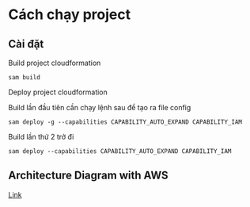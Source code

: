 # Cách chạy project

## Cài đặt

Build project cloudformation

```
sam build
```

Deploy project cloudformation

Build lần đầu tiên cần chạy lệnh sau để tạo ra file config

```
sam deploy -g --capabilities CAPABILITY_AUTO_EXPAND CAPABILITY_IAM
```

Build lần thứ 2 trở đi

```
sam deploy --capabilities CAPABILITY_AUTO_EXPAND CAPABILITY_IAM
```

## Architecture Diagram with AWS
[Link]([https://online.visual-paradigm.com/w/ngnuewow/diagrams/?lightbox=1&highlight=0000ff&edit=https%3A%2F%2Fonline.visual-paradigm.com%2Fw%2Fngnuewow%2Fdiagrams%2F%23diagram%3Aworkspace%3Dngnuewow%26proj%3D0%26id%3D1&editBlankUrl=https%3A%2F%2Fonline.visual-paradigm.com%2Fapp%2Fdiagrams%2F%23diagram%3Aproj%3D0%26vpov%3D16.3%26vpob%3D20220410%26client%3D1%26edit%3D_blank&layers=1&nav=1&title=project-architecture&vpov=16.3&vpob=20220410#R3cU2Fsd8GVkX1b9JDy1mjhTvRvDpC218VZ3TMO%2B6HqJr7R%2FxmSgas%3DW8yKonk5tzgjfqAHd9CS%2FB1rdt%2BaIv3uVa2%2BdKJTVp2tT6bbA4n6OMolvGc4eWluACTotjBUhMy7wRGqwDKv1vCRfN8Hx0TW2%2Body0mVYjUyDS0Vt5EZc97hI4%2Bp5AJgC81ho%2FX5VHfN0XCnl7jMhQLpdwKGuJXec8Z9enA89wa2gpQ0rBkkknD93XICD%2F%2F2bgyt18M00M7ypvY9%2FFF%2F8xcxq3XyU4aj6500bUV%2FCiYSA44U%2FklB6K8A68ZYcMnwZPJVf5kv4Zj%2BHRSv2fY5wa%2BmepsJV%2BuEjunt%2BOHbyflbMw4HJC1ozaB2pU3yIcd6vrzRbsl3CYHidp7b9CeK%2FV2KcMtoeK8nj%2FAgKNnek8NyZAEfJEVx3OCFRJvyr3j0W8FEHtcQi0vhny2MMTBYJl8eQSZeCszyXOrZ48fmrKuKPZ%2Fc2s9RGjPV3jRFLA1DINNmoWsqrILOqpiwREzlzYIpEgyf9C5U8rE6JPVU40%2BKjqvyT7fvHx42oHmDmdMRGyv3gIac7536PikiEyk6B4EAM6leMVnzXj%2F4%2FRRrOGIZntsUdooQ8NAVWrphkAobAlBHjNPeLIzK7id0nXNizYQzCYOfckTR8H%2FMcqmsJoTJgn0G4g%2FwH6306fYTdlhHKbZcBK1qHVL0QG5Xzw1NSXxOiOIn%2BOqFFbbZ%2F2v0n2gAJad17RB72UhGYh5NGUR0jZVHW88Tm2OBSyZ6%2Bw0ytZtv5iQHrBcwjVFoa6QyX3dlH9yQ1%2BSr0NjNuCMLFFrhvLFCnnZiJjqGbBdBOEIkwM0JPgw39fLGM2lhQY0hSyA29lYTFKalzN8au8IEyUc3zSQfRSIE0gjerQe0jLD%2B1%2BRRF5Yb1HhTlhYcrfaHuOx5l3qyMOmcN5o2Ogqg8AaG3vr2Vsa6FWd%2FJN10hiEKHf61xNgE1ZThaIQlMjrhXmvYkfqyDIpE5pxNM%2Fc0mT9vj5aTxZEjCqaT968I0KSleywpIwhS%2FBqSHX%2FdfqoAmOvYtqHigrnqUOVrUf1zX4WZlbhy92L0r7e7MTURV6z2VaoY64C5dcPS0wcIGqzGc31Kd9S1Lxd5tAjyOD6F8bu7YMmO5Mn%2FU46wCMb5RJ%2BwFYLOGNtxPdTInDTBShorPyMY4gvlOaQFEPjjMKBKKplz2A0SF6ynOqsS4TroCoh3hCcEXyWseupyLBJilk7ZWYZMt%2F0uNbp6gJ2623ArsJtKRysaE2Hw7xKn0YgUsuBkgqSCn6nXc8FBqlubpDRlThQzexUVetQsC46YGGUlWF64kFpG4OSV0GV4F5yHucZyrb6w1fRq%2FaZf5Vcn8lDoZf60aB9aiJeULXqwbge6YgNgobc2W%2BGPYAeEsCZRytmRG61PGXc5SuIHgufffqM5C9tadmtayee03we2hc3k9mYke623gC6jmfbzTJanBv3EKLFhRj8duZHCWtXC6t8%2FB6HRwvAnQX1Bky9QBhB31HDyEJ%2F4tHoF2qWjsH9YmKMiayI24m4HyMr2vfP9gFKDL7NguvF0WF22jGqE00JENAcgk%2FVZTR6dfterh%2FqhsuTMCTB8cAge1VhIorCN5FRk5gojhdlMEpKxsxEJsjUv9gZVtD6BeeKiGbIkfWzF5sLpNUQYgCacfrSurPmMj1Hgk6oKyqsYWfrCOwIQSf1%2BVWK1ucgdBrvHFKPcd%2FscPmaDh863YhSypAw3KCKQ2%2FYV9ZiUqHxWYZDAFtLH6a6ryWhU%2FIYSUN5Ee5Z9mIHz4X2Tt2QTPOW5xniUURLe%2FgL0a5Ty5c4o13VO3MHfpK2ijOJgIw2J9g%2BWRRQpJj97WCp07HSnMkR97jzMCyaI8VDQvM9Jbb3CDAe7J6Skdd9WMUO6nN0cvdQRoucCzOXJ59E5fOC%2FpZ3Mttn015M3yqNQbodzH0iMYZcRsBneX%2F0COFAEmX8j6y3TLf0CGl6gm2x4PKKgP7o%2B%2FGK5hrgNMJRQY8OyA0JZKldGlC1aKi913zg0jBzeFPDROxf8rwWVLlCJzekAvw4CJFEMjxaFHY8sQczy6%2FARTAHBNVU2XV%2BjlvRmwAyw5xv9yUWUf89BqaLkQym38axamhXwH3RbtpGSSbvH3uh5jostMIwp%2BOPOGKG%2B7tq3I8A8%2B1pg3skxAX3pY7SuBNdXoArbqWZ1afjFHiUfzmD7p5PzrUTv9bsWW2jMSh%2BextZn%2FZ2%2F0CI6ZkurS%2F6BE66gAgr6dHO60O8AF3zO%2B8fXiGDPL5jboHLaACGD8Fs6RoE0TPPMmMw5u55nNJ0BXH2Y2zSy3W1vDDIzvl2Z%2BsbkjTczt3QAaFBcyEvr0erJnIVZdCOl3kxNAw2Dy4WSN96ejBv6BCEv3bfumVviMOYKx6WXLh%2BePt3uhoMgmTpIqBGrxEkZqy2eosC6EgaJlIbZXHEvXKB0p0pkh0XWX8ugj61zkYzNl7OkU%2FXvUrjU6wD32tBOE85vcJ1dZniN22b5uDROF%2Bd3UKo%2BuIdkGPn0tMoLsTNmjNIM0Yfe5OcZm%2FB6eO7izl8dklFefFZsBzfrXNli7Dp7YZ4S8gXfuNX58eG4nV1KKErlgh1dpjHR1Td9VorWA0AG5q2QCSwGKIAC8kboaKdMuKutxv3NF02efBpCNsNaOyno6MRd9NF2MpMMfz%2FERglndN8KAtUnT0JMIOtWPA3cKxES0%2FcH3wim4%2BJOPREt8Yw%2FnIJlLcAPJ9oBpW9OP0cPaAfCJPDOx%2BcKo3hlPqKx3lTjSDVCWREZ%2Fh%2BFTcL75K0z7XUoZJgRdNJIYX3Xxid%2B6jM6iRe10jbnaDAOjV3eNisd3PFwDrCxZ9azXkAf%2BYS7egHAlCykJResP9DjG1Ur4WLJXqE9Dt8e%2BDcgFg42tJUIJWBANJifkEq%2FbE8StTefDDKrorozi8MQsb9LWwieC71tbkCLSHuy2L10n1m06%2B1KhokB%2FTq8x5%2BZpum%2FSTDLHNudxPZq4CkCnGrPmgZtex23c5WhDs7%2BsZyAhS6WyGa6uLbnvzaZZ2x51YqbcecxPWmPkL%2B%2Fw24iJg%2Bi9POp%2Fqr5XQ7NDheDUEX2GHLmx0O2iImA46W4hZIu9DRwZwQUOuTAT3jpSUygRd97hPScQwBzaGFbY3CQ5m58zmKLK%2FKLLYsfy5%2FgreQuR8yWhj0%2BCfYIo5y7YwxxcldogzMqFXoNXhsyc8VEca8dy26pyAofMZpWAvB1cpffxgCbFVarCcNNlDa87CV9yic916QdMwEl02%2FCytjPYoqFi5igQpL6PtMucecmi97Gx7E1T2zUGJ%2FQpbkk3RNSg4Y%2BRYDlw%2FC21niEoJa1Bl3R4JIDbzEvl%2FTZEQqVmlrGxgB%2BQEO5aa7vrs8m4mFBQpJjMjalb12NNHI5ikYqZvlIGyx6Xvz4beESRx680VhABg6nP86OwQSRv2KPlvkRl0rW%2BdDx4jt1oGCRJ3T3Dio0dTOrGBwii2MmkDP8Ui9SE%2BKc0VfH2WV%2BrXDM%2BGrUAmtwBWHDgbDC1R%2FVO0eTQFJGpTNTGSEcssps1MHSRbPJvU%2B4uwLNZehFJTCmnKy4azpr%2BJ1fKG9usgu2Ng0kyUtpG4SFChj86WzUJg8GhY7Vb2WrOOSXUL9vOosJ0KpH0Kj6mKCzB2Q2DAnH4hb5N1zQaSfjaMQv3BkG9w9fo2B3JS6OJNxFVL8TTmFYXxZawc7Cl%2BfHD1RRLJEWmqDafsoDbP7xzthjseB3fYrKzCGRlEDgs0rVDurliPzpkVq%2BAJoRzskXv5YnzSZre0PBo9lIkoveuGi%2FJS35Y9y7xOg3WVDqwSC2l09WDFsvxFhVMai%2FlSaNSDD%2FY0scvOBH5IOXKz6TIPvQrxL49uAdNHOsvyV3LZg8elxgDyJwcKKjygdx2%2F1bL57WkQ3pXT7St9WMsd03ZdMZd2gx4B1vRrqfQYDF7VNbKHpKdPd1XZZlqzmOIwSQXgzcqGrmnbRRWeP7TKAXjdd3s4BJiHzrrNC%2Bt3gfLN981VEYIHdxzEcS0jFKDSwJMoEFDWPBBhV1VCT0xR44LmrKfyLj4gw1uAgbAY2ZTaFzQLNeYwOMaSSiBZ207Sz3FbDuWZPOEO5%2BKvctcoXTL2rJFG6Hz6dE3c3GX3q9gNQzjgTlZsza1C0YrGNTbIUW7LnyRvfjtRlMa%2FdNl240rl177t7R4xj7HdX%2F8IaPOUraWiXmvzbT1LHLd%2BsvUM5ZQ%2FJ9tE63G8ENv8yCpUk6tqhI232zzQSDBZeLTD2l87vJNIcITEe0ig7ElhdnheYR0YsUrtlAPclhdqWLJ1q5SdYRuvzgQ9OWJCheRVDJ3DoBEccI%2BV3L0oIhEfXV%2FmzTCqbetrCI5WKLyL7N4IjQhty5xsu7H5kjdhZFi43fuszcgQa9ZWUvMu2j6JbKk3kI6mHhGUx8h7Aolc88CW6t%2F3Icuo41dNaCWyyz4acm68Hl7yFhLYkP5aOzn7HCUTjOx2rBKqOmOAzAirgA37CjD6txIzQFslAlU4ZZ8ZvjSW8AG%2B3q2nFMlahn%2BIdD9%2FX1M0tEoi2t8bn930KOnPN63QtW5rniVj8FJzuBejD6xeUJPaC%2BMnatUCV4hngautkXWyji2xOdNGvXnvrncdLsZi7PtN8dv%2FFaf9%2BRiu3hjzWeN2%2BH1fY%2FZNR06FGCAxAidIz5BtWIL3s%2F4Rto2m4VqFP8UIhBBZg4SSNYwXVXh8oS%2B42XmSa3AYrckgbzePBewtLPAqzIlHmaxuYB8dZHk1i%2BHlOKQffZMQ1SwHZKQhS6Y33XdOR4Ehs2R6SAJNb2js%2B9iqzqnEZTRy%2Bdv06AowLrTzhN3IpIQ4RjBxQVAsKGKTXKGvQ4LWfpk81CHKduzIZ3zj%2BBUhK9ezgBxZfisnqfbYjb3NbC%2FAqvF6W%2BujSwYUPubjvU23sWetKtyxybyQI7xbISR%2Bf4wih8g5nnjHSxfV8WEsAbEGYMQqxb80Y4VwYaFEAg%2FUmKEjAaf0xctjctKvb786b5BqGeYSJ3CfpX8R9e%2B18Eloqc1JTSHaAN26nSZa1mKnBVgKfpmyQCQplWB5cbe5S9yP468QiHfRgqthAxjjA%2BLpZ9q1TK1twwUWvsl8Sj95yW%2F25Y5jRY4KWO681sDJVKPNuwVgrKCLtRdTzPHmiW5mwfjNn%2FZzHAh8rc5dYRO%2BzLlGUQJzr4wGJEmuJdwHk%2BbQlujCyn%2FAbJtqnbBDKGzODOEm4znXN8ZjEjAkdcCEMsYiRy2jSrU9VSWuNpU6z0A1nVl532EvJ1dzr3cG3xAq5ZD1BDYj%2FK9P6ICW6mhhOoBKtjm6QvTSMfgd9QuDk8CTxY8Dd6eonC7vGm4vm7uJZak7k7OTyxLqNResvhk%2Fg4bVL3Xu0F1X3lkNrgkcOq%2FOOOePhcqSC4JkgRp1rFjfB6dbSTufgOUbzrtQ3%2FCQNYRRv5hKgwd3JCm%2BpnlPERFx4E6PautmT8eRoJJa8K9KsNHHPKTV4xG9e4Y4hiamKVUVpumfiFPdPdMj45eGZxe2PLQdUSn5%2BxNEXA6nnzYFVjKw%2BhDgpJ6JN6hKMzSK7FzICIj186vpSeHBj3SsCCZpz%2Fqs7At5N3loiXN477EBsx1tKiIVUMhsQ3Z3EcdQkDQ0q9cyxefpT2O%2FeOT0SziZvQa48Y5McTCEbxEFUY6Kh9YA7WKnimILtSOR0%2B56IFQInRm%2B%2FjsgQV02PYWm4CVTGdKHX5O08HIDL%2F%2BsgRpKY13%2B7kDPm7qWmyxOCNUHBDkZW1ar9jeaqTydvSmrW4Cn5B4aZB9AmZ9xBBIfOnn%2BmSBOTFSd0mtlFv%2FKVuKEAThg23i0HRCKI3n%2BvDrpHfvd1%2BPE%2B8ZUWWGZndRQNqOGgnUP3Zo%2B%2BZQGRRzC1WjcHuth%2B8a6lSsN1YKZ%2FgaOppxn0JQPzF9B1nTE3OUjsO%2F%2FqJdg45oZWNzE21EhzZ5o2Vy5fCPzNz1G0ytGqNINGNL%2FUEVPSYGaR%2FLcOdYS4R9IlEehVAISDIPuukTO7k81d6gFOJ44cBE72c2ka3HvbZ08cythumoEjqjUDmPplcziYQVw4KY97ZCiDqZPd%2Bb5AQmBucBJf%2BmwiLA5CQM7ydYV%2FWbsGcH%2F3HU9eu1fd9OriDnhKTLCcTeL5uxDQwGmAHWuNT1qUEpws1gkKpLWyG5joMOVQ0rLCXh1hBnxXHY1fOH3dW3dDhsvyI7%2BKWqxdg6NaHZfBF3qBFiYLdy0H5nE%2F3m9E2ck4BIRCulOXZncDosAWxX8Qza6vu8IZWNYotbL5wlK2ifU%2BOdGf%2FFFibKmIiXTaqfkf8fGKG%2Bz8b8UgISq0fbEvxn2L9%2FWK%2FhNeVpO01LA6RyIZ1ybAKk9MURbe6wdkdhqq8ShqjCpDJz7WDxmvgYg9sfcWQnaccxWjMyoRCmmmXAMI0hp53XIgvZIhbbFPkyn5WWnFAdSJUHbHA6wS76ESPTO08LZydudsE176aZ%2FbSAvzjtuQzb5bSAz%2BdRRv6ENI5oETqMKoyHQjoo%2BLt6%2FyIdhOCx1iblJUFvg5a9NirUi1NFxA0tSE2MPTHoyIHeObNtCVtnxkuyG%2FoSWTKiwg0xgBVlAHT44bb%2FaDcG023swf25pwOIbe6aH0d7N7%2BIV3OylicykWi8sRYOzGVFR53QtIufERazNgaafRIBvzFb7H6BMLL2ZcjKyV1r6bWgvMSxlMSy8bwFl12ZI%2B2PjlZYkBvYQr73SbrM2w1NAlea%2Bg46fJIss9icDbzK7trEP0EIuKqGgOXfSVYr%2FBof7XEMS5hiCBDQMgZRKkuVymApeYgTU%2Fp3jfyHC00%2B84yeDMAp4szNxeuIyNOaOC%2BE96wlvnYK8jFcv%2BUpCrMbvEDa6PDZ%2FcBuvyUEb8p1xAirDMzKNUo6yhgxsRXSgLLR788QiO3Z4cw2JLDcIqV8H%2FkZBGYguqc0SxvSEl%2BuoNBtX%2BPMkzncr3O8LZCOshz40%2FUCUwzr1lFirKdMTHPCCc3yZxUuFu8%2FYFjjXXLENmikXhx%2BikqnjR3LiW1Yq%2F6%2BYBTW67vrxt9RoToUoA4GnrKXtSf%2B%2B8vfpeMlnZ%2FkUY6V9EkLXBQ%2Fn%2BgxgPfawqhNI8JxdvGV5JMfOlFzEVI9mmTRdgsIcyg4Kig3xb3n7%2FCcqQ1ahKNjUdw25CZVp2As6YBFkloRlR0LzkmBqA0Da1mES3jZuultpmNh6xDSN5NfcbRbMVI6bM0b3MpJ8iw03Wk%2FSsiyNKAq1kSS6winDLfiphF5OgmfpZy56NsQrIyAfKinUtqLb%2BeeWkElQfKSdAImss%2B8tBgYZTiwoPr6%2Fue04apwGXMoNhJDQn14FkE%2BzzRgDKo9OvJfz%2BMU6%2FAiqyklfXFlFLhiNVVB1lcz%2FIbCeXbOlNSUABYh32lp3zfhJUaVSRbxvH3AxKDduc5vsuTrjUB3JbwVDc0GRxlrErHwDITb3UfIws8YAG0bof28gTZ0R132cxlpCrb6FNa6ErlK8MMcGU8VaTY4rrU5maGyyvgKCOg1KPfBJK%2FS%2F057AUOkDDDfuEs5WvacYhsUXf9zonVucXshZ36sGjHIPfeVfsLBPjYZgtQGIs%2F2yFEDW%2F4T9rtYwhMbhxp1K0V8nW9c%2FdGUUicYqSeJrqT%2F9xMW6ClHi3noM5qqD5uXaafLsGHwic7XaxuV4tBA56ONdRAqw2Sc2%2B6sUh94bInnhLcTr%2F614FesR0gU2PmOtj5fKhMx9zrZDsDFxaCEbK2vNqNclqW2fx3M8HAbeNgyw1RFn0EC654Khp4vR13kAVMoQw2SBpVqey4JCOlb%2FIRChsU%2BJFgborWEjHQR9BRhqFkTw%2FIpzywoV3BI1ZpGX4ntqi8VwNeB52oH14iNvNXwS%2BU%2F4PWoDBLVtefLDnkSmk7tIzetg3bGxZ%2FhBtpXn3SSGXtgsLzfTuQTjxinj69kLxXhh0lBBWb5r%2FBglJeNZpqX74G%2ByDaHzGqrhZkogTAe5uoQRw1ucaGFLj%2F3tRC%2FG0TWUtY8xbpNNt%2FFyazOtOdxmVbEDOil4BK930m29OfWQh2FJTrl7eIfho5N%2F%2Bp6ixwFmgTbMPH7RcMGgSgFAo7WP2RmE%2FyrqgrZUYN1WS9if%2B%2Fjvuptwx%2BLU%2FtdFtpyzRDoiQlbPBsVX1aKtJN6wnktPMIM1n297DUczK1dl%2BnNx29Me80hiZSIMP2UXwEl%2BDPMq9bd%2Bq7iVlA39qTwjNOIPUnC7fH%2BU9yuB%2BV39LmR5EcGORyQD81R5k7dLaxkXLmzYHAU5qa3dMfep14NVRR%2Bmapk1aAcbHJ7Aavz0f93WhJbduBtJeIqmBuciRl0EGOd0%2Fm6IMg2EKUj3V1Lb4h40MAGY1YmgS2mH0HhHkkTQdNHkYIURnBJ7nFfUuyWUSAr%2FYcX5HcD1c6JCt%2BSd2Yio5dxjhfs4vmuWxowls23RnjUbJ2Zi%2FHZhxr%2Fq2MUb0LR70DGdZ%2BhElsWtfnN85oqGYtISzvbFCLxS6Nl3tHZkHmI%2Ba85%2BfkZRsL6CigXK6JOrRnQqw%2FbtoA2JZFLBj8VHrtzjF1%2FaUn1RAvU0erWjy3SjLaXq8LGh9pKmrLJfJGHUqk5rl1zrk1%2B%2FV915U6RIKhtRL2%2FSqeIYmYAIFkx2ytiq%2F2YOcnNQKZBKyYA9VC0TEdIwuY3hwNGsoUGJaeszjIpIB5RPHhNPeSkjkBBLSs31K4Njncfpj0jjl7I3lQE4UfSWBxL%2BZ84TqcRAMGE5LOY5oGaYIt4Ssz%2FiqQNZRyyQFtQeHeEy6ShHh%2BJc%2BTXhisrRRt7%2FtY7TBMsFQ5zYhYJnOku8E20EVj8HpnIzROqyaWjwK2vW76mm2HPLHsPhgP4bjRiIP3CZhKpRzgNFk6kT%2BZ8zxhZ4dstudUIHguej1LsKi0qYq3is3f%2F6X9StEnN%2Bfrt0HZ6W6dKkl1oWHTmbo1kUWn0l20QB3kI7ed%2BomewbhSIcoSSu21nras7FhRquF1hDPi869d71%2Bv763dy0v8vc7RIJMBZjy6%2BHTUxHS%2B9KDGQb0CqjQsO8pEfdV3QdoO3xeWifs6yLU%2Flfe%2Bm8945yS2D4TsWmIOlwFXHE7kjiL7iewdU21yPGlj0coqcD5LE1fGS%2FpdpQNqz1eGFv6vdLxsPNsgJjuBL%2F0jUlltC9q6hGf7cIEEJWNlDX66PHTNOmpjODtiX4tsfnWMdPRGburM3sGPAcVwPCA3%2B1hcQNki4GZlGRAMtbQmXyK8tIze3x1HcRoGt8UKhac5xYPT2sQcXBaHhT9gW9PEAZBUf0u20nm0rlGI5i7wS15Fnk9FQJ84Vjwd%2B1ey0IaQEQTyEB54Z%2FxQCUHv%2FzzIsarOKutPfS0iOTpP4DAeGXmIjb%2B0FF9%2BRs0kSmvh8BMUsUQjVcrDtinKjYTxJ72TxK3BDs83Hwjv3TP28w4GNdJ7PVEGmhNjqCyleyCqhtLoCPVNjIqqEh5DMl3QUf1bOm8NWd6cNHt4apIcih3YNhXk01cP4j0QOTuHD1vMLT9497SlCMDW5SN7l0hPxOTrDmODCToUkxJ0%2B1ak1%2BzEuy8DgnoyVKYGhk1B%2FtcYrfuMb5UatTLyL4ja9qf%2BG9%2BWOExKkM0NFE38sNOaOlkXGW3Yrtmln8zwCesq29403B4GBRzr3LMN5JLf250brYq5NZAo%2BYPvqbWo8WBfi4jYPk2ph1jn6mxJlEqPhJFoRilsvNIIeJVtG0TD%2FkkwGwvQT9gSZBiGQ%3D%3D13jjs1fa](https://online.visual-paradigm.com/w/ngnuewow/diagrams/?lightbox=1&highlight=0000ff&edit=_blank&editBlankUrl=https%3A%2F%2Fonline.visual-paradigm.com%2Fapp%2Fdiagrams%2F%23diagram%3Aproj%3D0%26vpov%3D16.3%26vpob%3D20220410%26client%3D1%26edit%3D_blank&layers=1&nav=1&title=project-architecture&vpov=16.3&vpob=20220410#R3cU2FsdqGVkX1M9EqtncMRnmK9rTX%2BkgyMP6m6M8Bee7p1YBMUMA0%3Dq8RxgoU5mnA21r7MW16nQzRq47QnnCzofy74lJkmJqlrdXUwaeOCVgCREbPzrWIQWFKNz5y7d%2FjV4V7bcn7yiF1n05VQRtZgmXgI1h103Gtgxw%2BRJwREjj%2F3ZUHw6o%2FMwF4wwostS8YmmPhnDbwMDoYG4EaF1CCwY%2FNjeIlAnrQdsdF4ZKiJ71eDh1X5bIUka8vLgAklj1QhLso3wnNiI7j%2BKOeuoS7Hn2bGLMFtLugCvo0d6396Y0wpWnAgLEILgvJt7qhZJ0sQnuAq81htymTxRTsdg3RLJjawAaCcgG%2BqG1YtZdeisWAO4UlIyPZco%2B7etSeYZycwPH8tzS16AvAVljGdSwOtR0nKdE7X1pwvHXeXiZr8Vjx5UEcZ7tG7%2FWmZGoRErdEgFD6iyQ7dqwO7n%2BBK6rkIUfaRuga2YQkDeIk2YtmYPah0%2Fnfq0AXdmfIkD%2FNsi5fN4Gzd%2FCXYPt52vvZeCPzkHVhQLK6GbnhPW3FxYR7jqm1UHBnz84DFQAhjR%2F337IQCbb2Qn0zuw9DnyCIzTAj%2B4NoTHtEXsu8tOfs3EKqo2IPsye4FCt8JRpvwLxbm9OTMTFRmj7nA%2BPg3APkArF6LcEI0mmF9Z2%2FHbfSZk76JI7puQyuW1fFCv5amN2KTlMr4Lyx619QM858dkOdb9Sje5W%2FDYEOx2bDI7YxWqfd%2BO8y%2FaLOSmTxnoimyzsB4H3dhHApaVne4ZmrNXXUgOb%2Bo9JwPgbOUrH1W3sSSy6AWELEcFZWanmHtxtTOPZmlxlVXKTfNsn0%2BMqTErcY0JX9Jlcb7fGt6P23c6Jj60wRqtLJz9bm3o951Xh3NqSKBxqHcjveoOs0xvn90uiRG9I4yA2B%2Fswspx%2FqBe78eMULCFJNdk2FCOI%2F1LJOVI2r5%2BnL9N4%2FtjBqVPTWBFFtfLM63Q0i2aVEoiD7FA36D6P1j9z8PdZnR4bRR0IImgOY8igIWHuX%2FrmG5OxVXdwRnNz5DlyAJKE%2BIUoGJCnq2mV4UlUU6oCl7CKLyJUeSWuzvRX0ogn6%2FLBcKBM3Sd7%2FFv9HdYW2mLVpX64mfw5FVnTkfU7l2jaL8y1HnRWE%2Byahmpeizd29OW4AR4C6xd872r%2B%2B%2B70E9lYo2VU%2BomYirGS7J6pyJJbILJVKIcisJ%2BteODgioOfs3IpnnfacLMtlRK2cIeBt98LM%2Bkswf8MwmtxfJQ0iae89gt4goGHv%2F%2BxEtPcvjORXDPoWWpaLtqwpUBTCy87HrsjwHSeLiMAhZi9FUuw2Qsj2tPJl5Z95KHG9%2Fb76SQX3zxmWZHjkvAYUvJYgPgPRGuUelE%2Fz4IJyX6hYhF16keufcgQlCAVg8sqac%2FyEkPl50u1XkR6NrPKSIKDVq56WT4%2BONKshyghoeOJbpJ0czBr%2BitpFmlLRxKYDkT1X%2FmVtsAoXE5hmKaRXSLJcKWT2l6daY2fB22mPdoTq4S2r%2FFgTqaESfzre8s6NRxlfsiwIK7VzQ%2FjwK%2FMoltp%2Fd%2FRQrdpIvWfSIiEAWt9E%2FX%2Fom%2BAT0WkwoC02oUHoPUngAPL%2BzSrNJRRfaEVKFpgyOlVsJGYE81%2F4WupPRBAspSI%2Byu20pj45QMXthxJMpX0jMqrglw9ckeGn09NPbJ7KxRp%2B7s2PO2sXKQ3dRXwjH4Bea6y1y98Vs3DO6oZxOxGvf9dLpIQEisNtoU%2FXiO3KsP2hqUGir%2B%2Bx6OVNNKynmg0xbCBUwN5idCkRbs44VlkaMvWL4SNOmlVSwEFhbtCalrXl8T3S8SCq%2BK2Og%2BVdSEcHPOR12SsvVwa94uED2BJ6mytOqIjtXpb9qxc12Ebk7yB%2Fg0%2FT5XfVAKeirIBSe5bPjneLyIp%2B85XPGQMrTrY3Aa%2F7bQjz2RncEisSUDX7YCJL%2BFE5gNCY%2Foui8zT6n0MKVLZdHnwzI7oR%2BDqu%2FnVaVtIYpbciRHBMhHp%2BW7UvIO4vNzFqCYUPRGjz13Lt%2BBynHRHKXw9UushJTn8yAzely10TzMbx0iENnj6j4LHaS1TxvGzpUL9%2B1e2cVL0xABKD3uEqTxJ9t%2Fh8JzvEUIt95Cbi4z6yfkdPr2YqlNB4BZwLwA7YClxyhQtCNxN6r2XTUh9ilfVot%2Bq67wMyjE2OcuBC6W6CslvD9WH7LH%2FUvyyh%2F%2Be%2F0nHSg1SgCgY%2FXANHbd%2Bdx%2BgtqeYCmk5Hav9ZTSM6PZCZL4YvVIcKltGCOrjpkiKvcyddzkIC8I69ZKlI9HgHmv7MGKVKlx%2FLHQ9HEBknz3FZOlSGiblIBfj1RZ1ogEbdcEE6a6IHahSpBCp6ozwOaCIOjya0NkjGnG5QiYYOHTILPYsinp4AQBS8ibLQB2ZChWDcJ8WSh%2B7f8I5Z2fvI03qKOvCqATVbDcdsRy29Nh%2FKjROnEh%2BdlnjwVdXEsFOd8FxRjTLK17YcY%2BSySuPM6iFszrwjSvxifxBq%2FiwFMjDxd1%2F22Y5WmKzuTXzL2WZ%2FvHiYT80eEYG9IDP1n7PoS0rKuna3%2FofSWynGWtTpnR6x2CCmcmd1osTNF3vFF5eATyNlaS3UqY2%2Ft%2FCXydhypaQ4APfhccpZYQ7pLYcRJZDsNqAuUkoplLQBxSeKhv4rWIjeGhs%2B23J3cCWk%2B0vSK9lN7hbumS%2FwoLoBgT70OAEPiWyg7TDjIR98wEnTM9r7L3C9IhbWhIqRFEdKknQqKfBvXHe5TJ1SXCF8rG4QxMFjk0skhfz3hFqgD9VMxBvYQWcaAN6rmngYhq5BjE22nCK7j88XiJ2Z3%2FufHAU8ClEO1VDxPB%2BBQ5OD8IjdN2kdf12guCQ0NfNv%2BKB7DrrUT7g4vDCRjggVrD%2Fc%2BBkwpdXpo%2BJwXV6L8N2WbTfegfMKSKwq4H9dtHUnWyVQcacLjHJxCNZxSq%2Bk65bQkUZBS4e77MaF8y3Xo5Q%2BefSxbln1XH3Hu5sag%2BQmOIB02h36kBB7XLWVbfPypH%2BRF0n23W1U5%2BDixNwjVHxLkGqfmPdWKNy1wS9T%2Bh9DbXPp4zjOEnrv8VvNiZ8MjWRKMWTbwWR9BNq4UPjSxOGaX7zRw9rZWkcIL4uDZ7FGFqLr8Neh%2BWvKsL1c4F2FuV26b3wU2PavKLsOWQLlBY18mMJzShjZS2lkTlkwi4aOD8qmQzwLUnmXXxLJP%2FsOKAtOWimZyNBpidQpovG34ouIYqUeCEESS5z3ueDmPqKyqADeovjJX%2F2BaI79A%2BLYIl4oXFasBrkwWCRjjPmjTYXrCAq6s1rN%2B51n%2BHHe021fBmyrhsPYZ8lztBDr0cRgSMhyS2DGO5bD8tZ1iq72Eq0vaJtnQF94mAYEkHsbLdFYb%2BHiwOvfr%2BRhsyAjtrn7Xw3VEU4ZFDAa5Trf3LfUDkwwXkGMoIU2aJsrpTzyqgDlJGO86bpdZXAp1cOjSGyzYqObm5Ter7jDL6GSGudugxdb%2FQrd9ug3OBroVBn8EFqkumjWa5%2FE8zm3vRYp6WgETcP%2B8v8fKo9mte130ftr6EwDrmECRZqmTmgCfJLX2PrPpUVvLTTgfW1eowrYaCPYSgKAKEEA525xkKwRNbQVlIn2XcLW5o%2BKNeIrhiNm68ZvKqxNSyT0a%2Bt69R8D7yLRjFxGJyngLCk0SWBdl7FxzS1YHe9Z%2FEPpu6MnYZ%2FD4GfRVyf6dV8Hdx24f9uxD4jzGL31WSVoKE8A%2FLsjfDi83%2B0HKj8O60TaDnEO8pVou4tjhm%2F4c8TSn1C2cf0IRupwD1eFQ%2FkISLXImVNCcmQ%2BXokvRuL3jfusfiooySsgepuubdA3PDo8ruWnx7xvpyLxR5zF%2FEUusp57bCM9ET2UqFIJKeV9i7yQRZ1dY%2BnZ%2FOhpt5IAoz9KeNplR8MgPOtArdqGHFKOGIhb5pJucIXO91AOHr5s33E8w2HGnjUjgtHguMdlQz69YVMA%2BnBiGksJtoZdnWQzGcoa%2FW1491PZWTriiERB7v2sfWA2rXc5jeBSEIJpvQ5Ez5Nwgwuo9Qt%2BpCErAzSQulsjMTnQluORNtLWhOIgqUCm9CsfpNJC5EA3IT2HileJVXLW9zh%2FuXp6V0vKZG%2F2VQJRlqwbzL2%2BV9zwgpOYUAEVNmLyAf2AKaYwYSjsOhIEVA7jTWCpBdTmXOCasNrfkQ6gRwF7KkPc6pNSoFX9AcysFLDP5bZPrFAXoxPVM4%2B%2F%2F3PgR%2BI6tWOn55qEYbcgsn6Vc4atpJ0o81YpbC2jUlzzpaw70q8akaSfDzTdN0zviOH5bKlD9n0PNMXxxjHXrDMVcYoqZpQV2p8uD0p5cAbdJX%2F9lpqwi4QtZHPOHiHXqO%2BoH%2FCY5FPn4R74%2FRXReFxhD5zczgvmk3FT7o%2FODHNnaFMUeJvFD638fdxq%2B73bW87KUyMy1ISx1%2FsfLD6iGCH9MPq1ZGjNA69d%2BPKRYMX%2BFvilqdRuK4yQ30S8du1iZzJ9M8rWnMKFucIYLzeJzLGYGPwcv9W%2FtKmdRDIFfylisviL9d95ivuEzzVMFUHAKK4guzeYwgAVNCd6FOOQXOVuAjYMzzHgcfuIZggeGnAwjkZG3apwyjoOjrMdTx7tLVTmggV18d5%2F6NQsqr8AIlddM2%2FmSSd7WFgxLlMgDI2xlOUmPyH8KzNmja35MomLAVSq%2FjatDNSOoao597vp6X3eC5lNSSEIIAitr%2BxhglJIhco1e%2BdU7gInyOqCaKAZg5s45WbgBapArQAn003YkQ3%2B2IOPGAXjdEuhbalCIuTQ1GMh6ilKXjaj6Hm9bwiIcHl6WT1zoDHIfBlrIua7oVTJPOPqJC6SZU7oJQOeXxr%2BXPIBHC0eX5OY3ZzT2E4MhuuDRrEt6o1SDE84WvePlNK9TkGsUKdvFHbAwVyG1AsPJ9r4cbj9DmSoVGqnSqAbmn8vUI%2FXKWv1OimDYi8mEJKLldfiMjptQHvbM4hWNBduW8Z4ib3t8%2F3LvTV0K%2BTePzu4rwYHMMcTCH1kCixDnyp8Hhq6W3cX%2BAJmFGeqyulzTzONXv02c8GGYmFj7nPX%2B7Dnzir4ipT6pyKf5c94SIp9sR9NcZwwir4M3pi6qAt%2B1eSiHrqfEHl9UqCkwCUyEGHcNG4tJXLvZOB7d4jEt60ZgF92LDyIWGJ7P2ym0X8TI7JT3uN%2Bl7xf4kdstNH%2Bg8pbOBbQbAHYs%2B2Jtxuh3BaAuHdojTM5lUeDs%2Bzy6%2Fj6mqjcUZo0tVKhidRvBClxoL8zoivz69IqmcIYw6dWSCJdD2h1%2B9oW4glcGL4w6jc0osf5oBAScvk7AwPBKluWrXUEaI49zwN%2BQ%2F6ajLCTISUVmP0yNUgkv7cqvcv4ZcwHxQu7mMrhiSdQRE8RArniBfcPLF1HXOJ%2FvWfFfTm2bp5XlLNtXtVO19e8X7JpfFVTh7o2cr1lA7EYqQccewP38v8RkSAX4%2BOvYc5VFe57TTEki33st5veRVdJaM%2FaRjsNPo1w0lWaDBM20%2BRqnqdfXfBHOsZxvHXwG9VlTKXANRMXVjCxgH6jt1tq0N5rVzpmG5zA6PGeLSIb3oxn8IxK2f8ZqexGs3gN9vyRTO%2BKvsdCwH3%2FoFcyhF7zQZ3Cv7AvdyJp4DHcW2Se2gmGTJXhzmnmZq814tyX9OF%2BD%2F7ze1VoJ31v2gorMceNzBce9OpkRk5qq60nzCSzW67Hb9ASxOrtL336SO1rlmEieiM%2FCUxJU6MzgxySpfv%2BSvMVTv2ShYwkl9N%2FIZKJC%2Bpw5rMJ1mwZnQU%2FloRHzif%2FDEHK3f3ljf0tDGG7cpCxkQOo0JTeO1j7TBxkBkc%2Fo0bYrLl05pJuv%2B2sI5fa3AMLWHDAcQuLYDkgE3Pa2%2Fh0UFvG36OR%2BwPoWYcABcW9q3FDGEUD1HodWmlgx6SVqI59pJtsk%2FXgpTAGE5y3C7faL%2BBxC7oIs7KiIjf1byEUzr3gzb4j12fkEJJ7znpTwYJpkYmYpNmssqq1GYPmEsBNLwxvxehAXMIq7CAHJwFMvxw%2ByPGZrppU5PUEOi3RhTJ%2B0VE4AMSG4pwhhJ722LnhqiDCY67ePhlTkJIlQVC7olm%2BkP%2BdtzHiSOBeSL5BhYs%2F0PyiidYbp%2FV88LaMHqNK9X5xiDZG8Aa4IhCaTgyFSk56TMENGrh7iBi5Qrph2K9negu44q0e6wbh1XfqoDs0faawH9j7%2F1EwrcssVewuKynYI%2B3P7Xc7gGfJbhkXVfT1b0UM5l%2BiRJR2lvbxTla0KvTbfgtF0BvSXktOm7vAOGkO3TtO501xaBBAtlYuJhI7dLh3QOjdmnoMMwrcXv%2BiRk8DBzSEJZC9PC%2BwA2UT9yZtAtVLBOBUZ6cM1jawOdO9nUq97MWt4LrzmG0kDfH6PWS%2FAxQzSFrhJN1iEFN6I7J62vmaCCiINa%2FY57cyMoWCX2drg%2FU6sXVvwGte9SbFgB4KwAUdZNWEb2Bt5F5moNYUQXBzxy9kA%2FmvXeMZrChbrC5MXvd71VErEEAD5KlTPy9Mcqu6HuSQ7xhmJMk6eNKIkZ0BetBFy7ThY5%2B5UTZHzzEsZDfQcNpRUGpGy4i1Km9NjfwIXFwf6BMwBHx%2F3SH8emi0zMG4jxdcaRjCKXa6914wMH2dYbFdo7oH74Wjb%2FzLLLXwxXsZbBfcDFmbjh14J3xyzZ2vnXyCCzSJ%2BOSgAVmySYkldSrBZKZYJukC%2BV8OHUp7d3jLF1u5SpmlB6uEl%2FSzQQQyEBbRlqukUnMOjRtWhNST4GfqVMR2sdUJI9tqYDGkgbZon7GzqRBUOgfM6rkTpBG78nYUA%2BAgorNYvKbkFEs7hKijrDCijaZPQusO5yKbrOnd4jXz4eAD6qFXPRfDgZM137GaanVLjzoeO8caNxdDiHINp9Mshc4kh2XErhbJAmgZy5JzX0tR5wyBwK1xn3k4wwTkxFImjQY48Ew4TfRl4B99a3Ty1LBKEvDQ5EKe%2FMfr1ieyd%2B5OIWva%2FnXx00Mnaj5eAcGMAwOO7ihCPSfUSuVgGkV7MXtyfTIvB3tAugKe89gs4LVqQb6SeJ6gMo9HAR0y%2BPPiE%2FEv9eFCi7KNc7nbfbcX7u9o0%2BExS3dyCi1SY4YV2YoBxL%2BUkCmA8X%2BtH9vkBEVCPc1KgmbhScK91gsE2Z73GIB92Qve%2FHlsdrl%2BBZODeWyNEpx8H0vBKkh8o28n5jl83Jdb%2FaKbeMHnMXvYd0oTbPbNCixzY%2FZSGAzFOok4D7mOzyxleDBmM%2F2IKeSK7shttCIOO2fJuAngmnxqmyt3UUQZzRPshkJrWnyp7%2BJDxeKn8%2Fi2OgylKaCFYOWhna0RKkchzc25G3Jy0X6P487uYf%2FDVwTZ04eukizVJG2kq0adGAvpDjxvgFNYHMn5Vh%2Btkj42HnK4zwnDwcAHFv6K8aRRnhgpEVtw3hTWD7oD3EYnCekec5iu7O0oAjyX0BabXEgHpFEPf6EMC65oyNVMR1qxLpc0MuxvcI1yXIvfj1Q0pYY7vZyJG%2FGmoz5AkWXqepgInVSm1GWEleRmKVGGvVTR7lWjlKLsvgARSJ3Io3KbuvPTZmWSmZbqecl%2FI9rEOzYfuMDq%2FxuupV2rweYSpYGWenVtuk%2BGEgfLtb9w9MiP1JzMSybIcxxTDIh5MlPu7f0l5q4WNOrkEWNUTwyqluNTRV1FguHPJSJNhfnuTbs0cABYufBskGWkPD1JMqD0JDEh9B4RJPuVu10dEPC9Gcnl9bK7YjIEOBzLXZqc9IkT9rQYI9LHdzRsW7nU%2B2gFAjwAJzR0uBfNh8NjBwNffbqJUgGcu94LloBDtKrMExks%2FxkyWfU8sGpnrwUINaKKLkJaEmjcw77wwPInInkgCieIrSvU7bgIYXQPORdHt3zhsjJLmkNmUnJ8SxI%2FXimfjBVLUQjWcvO%2FbdV7zalWsMUYl1eNrFOveYK9RBUQeA4K1%2FYGmOsU%2FCvItCXecGsNNcGoMH3kCVQrby9908CzVWsYilxlvdlTeK9taxOHO9CW9iNZ7dDaO4vH%2FumVys0oO4vxuFAzxPKJvxLqiv5rKsUCfKAEuKcD39PW1rdYDWGYwTBUUbE6o7H4JyEP%2FltFeFEgwpwTbmL1kWrDvPDsgM5R%2BVwx%2B%2BGJH%2Bj2hRWlnEPeIIycWslk4B%2FxIKUiJm%2BIMTQsM58qlK45lc1WkFUjm%2B4Qo8Zt47ZPPAKYvss75CN%2BE4l8jgJBDRxluOPC8jm8VRO8e5VqK66Cj2Y1hg8U%2BnBJlkZJ0oiOjAhyYlZxmAAzAWM6I2NVdPF0IfAxBJmvX2C%2B8Q43QCxJQssJzGQB7r8CaqV7B2FSZIaFKWBD9w769OhtmEc3ynogOF5Cf7zRPalZEEJgTcKTMnW5md91jmhhJ4dj5UAFjZo7ARhpPuYpSnuGwdvWhzKprEYVslaB%2Fp3b6muVuoXLBrb84BHcboSMCKnUtr5lz5i1bdhT4TnalUtHxfYkCOsetk0OOkiKAUnkiA%2BGYRSJUjf2EjROrOWmXz%2FxGJO2TyBwvMcFz4pFd1SF4%2Fsu917KsMwZfd4Dez3TZh7RHtDwKjA9VKgMEBhgZhKyea%2FhwXP3hD1tgY3ElbiqNcVuFDaC%2B8xDYch4pOjfPrUgT9bGIDnPyh2q8C9%2FvlQvUFljmk7FJ09RySUKEXINoRapxocxaGu9%2Fp1TPtMYkVcn3tkKmTsPQyl8Resv8AHqnoeIbvedOKQpw1%2FCr5eU6MyXzyxvvcP1fy%2B2saAIN3h7t78qioAPuKjtsp7BYVHD1l%2B4SlY27VqAg%2BE6RqwxfuGe1VVFTiynx372MZe5Fb%2BMq0N%2Bis4R0O2GU98AX9MbxoiDHNFEZoTk6f5EyA8TNmnd5mF5zFeiv7i%2BGL9B6V4jIr189H0vnmrSqwkAmrl766JElXDGce9J9byBwZT4mcUDE7biF6scLqmL37uEwvbjx%2FDH5igM7tZIa80o8flPMIwVli5MLeLCsY1%2BU4nX4sCJhk6Q4NPakmslB82L5fEkScyNL8350TbQC89jxEBiMEYaRg%2FVnZWKV6wfiTpTs3J%2B4AU7eUxPx6xuBi2tq6heh8x%2FOtuM3m92DHkS4DgQShWw%2B9pyZSQg8uczugmHvjlnLmyAYG7w9IK7xjLnDNEZ9Gi2AFuY9%2BvefIs1T5bp%2FOnaHnFrrKB9TqrhaB1aDB6bVRjhxHAA02Yxa7aZmfcbxgvGl3EHarPcPhybL%2FzpYPqLl8LxclBp%2FDghPJ4wqzUvibvzuzD1mMV4WbRLhlqVEs1rUlV5DpzJ%2Fc9H1AOTMA6STCwToB7rB14YB5tyY2aMX8NX4LCmzAAfsGY%2F8q1n1QPkOBeEZ0lVBx01xyMrZjfYg2f1nkm8WxZlX3BuyylI4akXYjtbBfNZzyTkH%2BTVSKxKQoyvOXkSok443g5TTyQ%2FzqqNnUW70vzyNZE1AOAIyr2b4NXRTOpN5ODC62lJMlsF6Q7lh%2BzDuLvyIQdBrgt7lMV%2Fl%2F%2Fe13rOEy7%2FEWufLKMozjSoc71hoKHZtt3%2B2O%2BRsnhnnVpb%2F3mxmTJFFpevrjmFrxJBypvPwP3wOTMVwx3MCmQTWH5RR0b5LLO55vhfMKiTc0JI8mDdUjs5LDwfB%2BVipG5rOR5pncGWuq03rxxuxmKBMCQYIdmhUmyuITuugHWDpb7mpOctPrEqgAj1ZnI9AVG%2FOU5%2B74SMkOY8kh8afuEciEYNQIyFwN5bybi1UAp3jN%2BCgjTHomMtNdNvDi5I45RRrzT4O2rLjPZp6I4ze7J4zotqYrhvmG6hAqzyGQHwi8FAhOjB%2FvyMf51mfcmUNUs5tmsNkmXMwS0KbD%2B%2BmWQRY6lC%2Fodj2%2FIPpmBdQk613AGnF2psW4YeMlB3Q%2Bn4yaYUqhQZKQWvtYT76PNlaFkNLiXxMV1dBR3kdo2I6vwknYtDApKVnHA%2F5sN7pQS76jFYbGkGDyFfbgjUosze1F9WFMP0sh4fu6aqaMSHidTpOQqWXaYg7%2B%2BbGSB7na9XRuEUcKV0nDL1X5R9sH2yWysnW2lasGroMmjY%2FLuXkKXY7PJB31hLgMVtBRYw1jMwA697iDqx3m2oEgY5tVZaR%2FalVoM3iVMHaaPyOI6A2IVdFfB%2BfykCEy36RbCQKjdLxTd6QCKG%2BkqjbOIw811p5vxTotiIPwWeBZ%2BRXL2gg%2FHhjuamAlmz21wOwboVa0pgEaQVjK89llY5d4e3dRVkHs%2FeIu148BG9BhaiPyVQHHcgjlBFFSoYMsZ4nfoVpqRGEMsunqUhM7IyD9N1EXL0Hs5PhMZD6U7h5CAqLOxhe5hwsDSFGRiTqyCpnvyZZiTdqvTSh60OFBLsHNWhTpYZYjKcF1lJSpRQLwwxQsLvmJqA67EM%2FdqI71OtK8mV%2FBvY2Ja7OsnQb2jmDTalbjvySPv1nvyTnJ4tCA%2B9WU8E7BOae%2FGBU1EgSJH7rguJGXEBCo7vPgitmBvpLGI3LrEoAnR5YoOTgxKJhV8jlfxu2EIUL9R61CQi97eOmoko3hniz9rbv4DnuZYpmhujyWmJ4%2F6C4piFZckg3fw8UDzO%2FeryhT31pfaWPEmUahj9imilYguOUZKcvNfcbeabVYXLQ4bBTRI3rjhrSUmXICBYznsT5c79TYe%2FqE3516qdam6cjxdb%2FvM5Rv5%2FWCh7CGb0nqvpL%2BG4BCwyfuaxAf7c%2B%2FK%2FGiRRCeJzz1jL0JJpbquC5OMuglki48i9CD10jrGMp3aAU5vtSF3NpC9DqNjJgV%2FCN3HzgBedfcIxBO4KYKNVc8hVkTDWarLjAZDoPwqnDWQt2wNYTsVB2BHoMHhfLqIhxQ0g21Bekh9Vl5WAlMchwQMHnkjBZvZUFQ5eh8U%2FcWQSM8eD4AT3NsOCteLCSVbYNOz8642ApoTqoQ2eWim35HLuAcSqSK1A8sC%2Byys8pJyt%2FkzQVQ6xCKBOyyt4JVhP%2BWvAjt0ri89ADMNDSXPn34qEuOv5HftdRzeW%2BkSWLuFpiRY9Likta121bRuBmkK6QGkp%2B3olElv%2BZ4c%2FxOrKSyBEFDDIN0BLD5RPXIyrwTDYwgiolU5kaoHRpSFG4gMoUPrgBiRG2gPUeetVxIohHOtcVGEw3xeSNcSDsEWGIERZ76VO2QPurv%2ByueuxNnNa7SjcX3n95hpJhMRiXYN63f3UCJdGelwpkPLjZ7tgAurpukjDC6%2BP1yvqtHtP4HLO9STdygaD8evTwKmDHLdCh6UPs6oZO%2FrVZFT9IGl%2BLn8aZFhFpNjcngkvnsWoMRVrPOPC3dHGa5iEeDNMTNsy2k9nGmpgZQW%2BKyHhvOPq8RKnlrTsr7Zmrs8gFCeXX2KtvDiAe01q2%2BhKVq53RFd0uFaJYaasiFMSIOf%2Bovcy5ZPQcHc%2FiCR%2BpVl4Ibh%2BziAQNvAR4%2FDEP%2BVnmw3xl1aZZ52QL4TBMYpL8X3%2B2Ya96iFDlqlmiCJovJS1FJVGuFKu%2FDnI3hSyk%2Bu1%2F3SL5T%2BO%2B6VNzZtpr%2B1QCWQ%2Fs6qoXOTd4UJvXJhAgV7vN6lkB%2BvhYB%2BXp5V1i5nivdfRxMdmWfwNphLjOHP9jRTasN15iFnpKH%2FfDF2nZTVbcULND2hPgPBt4uBxDOL4fM26vy9lMDRgzT1obF%2F8p8tiVFWw8MT4jeqg4N%2BlIW5qw%2FL8%3D20hOG167)https://online.visual-paradigm.com/w/ngnuewow/diagrams/?lightbox=1&highlight=0000ff&edit=_blank&editBlankUrl=https%3A%2F%2Fonline.visual-paradigm.com%2Fapp%2Fdiagrams%2F%23diagram%3Aproj%3D0%26vpov%3D16.3%26vpob%3D20220410%26client%3D1%26edit%3D_blank&layers=1&nav=1&title=project-architecture&vpov=16.3&vpob=20220410#R3cU2FsdqGVkX1M9EqtncMRnmK9rTX%2BkgyMP6m6M8Bee7p1YBMUMA0%3Dq8RxgoU5mnA21r7MW16nQzRq47QnnCzofy74lJkmJqlrdXUwaeOCVgCREbPzrWIQWFKNz5y7d%2FjV4V7bcn7yiF1n05VQRtZgmXgI1h103Gtgxw%2BRJwREjj%2F3ZUHw6o%2FMwF4wwostS8YmmPhnDbwMDoYG4EaF1CCwY%2FNjeIlAnrQdsdF4ZKiJ71eDh1X5bIUka8vLgAklj1QhLso3wnNiI7j%2BKOeuoS7Hn2bGLMFtLugCvo0d6396Y0wpWnAgLEILgvJt7qhZJ0sQnuAq81htymTxRTsdg3RLJjawAaCcgG%2BqG1YtZdeisWAO4UlIyPZco%2B7etSeYZycwPH8tzS16AvAVljGdSwOtR0nKdE7X1pwvHXeXiZr8Vjx5UEcZ7tG7%2FWmZGoRErdEgFD6iyQ7dqwO7n%2BBK6rkIUfaRuga2YQkDeIk2YtmYPah0%2Fnfq0AXdmfIkD%2FNsi5fN4Gzd%2FCXYPt52vvZeCPzkHVhQLK6GbnhPW3FxYR7jqm1UHBnz84DFQAhjR%2F337IQCbb2Qn0zuw9DnyCIzTAj%2B4NoTHtEXsu8tOfs3EKqo2IPsye4FCt8JRpvwLxbm9OTMTFRmj7nA%2BPg3APkArF6LcEI0mmF9Z2%2FHbfSZk76JI7puQyuW1fFCv5amN2KTlMr4Lyx619QM858dkOdb9Sje5W%2FDYEOx2bDI7YxWqfd%2BO8y%2FaLOSmTxnoimyzsB4H3dhHApaVne4ZmrNXXUgOb%2Bo9JwPgbOUrH1W3sSSy6AWELEcFZWanmHtxtTOPZmlxlVXKTfNsn0%2BMqTErcY0JX9Jlcb7fGt6P23c6Jj60wRqtLJz9bm3o951Xh3NqSKBxqHcjveoOs0xvn90uiRG9I4yA2B%2Fswspx%2FqBe78eMULCFJNdk2FCOI%2F1LJOVI2r5%2BnL9N4%2FtjBqVPTWBFFtfLM63Q0i2aVEoiD7FA36D6P1j9z8PdZnR4bRR0IImgOY8igIWHuX%2FrmG5OxVXdwRnNz5DlyAJKE%2BIUoGJCnq2mV4UlUU6oCl7CKLyJUeSWuzvRX0ogn6%2FLBcKBM3Sd7%2FFv9HdYW2mLVpX64mfw5FVnTkfU7l2jaL8y1HnRWE%2Byahmpeizd29OW4AR4C6xd872r%2B%2B%2B70E9lYo2VU%2BomYirGS7J6pyJJbILJVKIcisJ%2BteODgioOfs3IpnnfacLMtlRK2cIeBt98LM%2Bkswf8MwmtxfJQ0iae89gt4goGHv%2F%2BxEtPcvjORXDPoWWpaLtqwpUBTCy87HrsjwHSeLiMAhZi9FUuw2Qsj2tPJl5Z95KHG9%2Fb76SQX3zxmWZHjkvAYUvJYgPgPRGuUelE%2Fz4IJyX6hYhF16keufcgQlCAVg8sqac%2FyEkPl50u1XkR6NrPKSIKDVq56WT4%2BONKshyghoeOJbpJ0czBr%2BitpFmlLRxKYDkT1X%2FmVtsAoXE5hmKaRXSLJcKWT2l6daY2fB22mPdoTq4S2r%2FFgTqaESfzre8s6NRxlfsiwIK7VzQ%2FjwK%2FMoltp%2Fd%2FRQrdpIvWfSIiEAWt9E%2FX%2Fom%2BAT0WkwoC02oUHoPUngAPL%2BzSrNJRRfaEVKFpgyOlVsJGYE81%2F4WupPRBAspSI%2Byu20pj45QMXthxJMpX0jMqrglw9ckeGn09NPbJ7KxRp%2B7s2PO2sXKQ3dRXwjH4Bea6y1y98Vs3DO6oZxOxGvf9dLpIQEisNtoU%2FXiO3KsP2hqUGir%2B%2Bx6OVNNKynmg0xbCBUwN5idCkRbs44VlkaMvWL4SNOmlVSwEFhbtCalrXl8T3S8SCq%2BK2Og%2BVdSEcHPOR12SsvVwa94uED2BJ6mytOqIjtXpb9qxc12Ebk7yB%2Fg0%2FT5XfVAKeirIBSe5bPjneLyIp%2B85XPGQMrTrY3Aa%2F7bQjz2RncEisSUDX7YCJL%2BFE5gNCY%2Foui8zT6n0MKVLZdHnwzI7oR%2BDqu%2FnVaVtIYpbciRHBMhHp%2BW7UvIO4vNzFqCYUPRGjz13Lt%2BBynHRHKXw9UushJTn8yAzely10TzMbx0iENnj6j4LHaS1TxvGzpUL9%2B1e2cVL0xABKD3uEqTxJ9t%2Fh8JzvEUIt95Cbi4z6yfkdPr2YqlNB4BZwLwA7YClxyhQtCNxN6r2XTUh9ilfVot%2Bq67wMyjE2OcuBC6W6CslvD9WH7LH%2FUvyyh%2F%2Be%2F0nHSg1SgCgY%2FXANHbd%2Bdx%2BgtqeYCmk5Hav9ZTSM6PZCZL4YvVIcKltGCOrjpkiKvcyddzkIC8I69ZKlI9HgHmv7MGKVKlx%2FLHQ9HEBknz3FZOlSGiblIBfj1RZ1ogEbdcEE6a6IHahSpBCp6ozwOaCIOjya0NkjGnG5QiYYOHTILPYsinp4AQBS8ibLQB2ZChWDcJ8WSh%2B7f8I5Z2fvI03qKOvCqATVbDcdsRy29Nh%2FKjROnEh%2BdlnjwVdXEsFOd8FxRjTLK17YcY%2BSySuPM6iFszrwjSvxifxBq%2FiwFMjDxd1%2F22Y5WmKzuTXzL2WZ%2FvHiYT80eEYG9IDP1n7PoS0rKuna3%2FofSWynGWtTpnR6x2CCmcmd1osTNF3vFF5eATyNlaS3UqY2%2Ft%2FCXydhypaQ4APfhccpZYQ7pLYcRJZDsNqAuUkoplLQBxSeKhv4rWIjeGhs%2B23J3cCWk%2B0vSK9lN7hbumS%2FwoLoBgT70OAEPiWyg7TDjIR98wEnTM9r7L3C9IhbWhIqRFEdKknQqKfBvXHe5TJ1SXCF8rG4QxMFjk0skhfz3hFqgD9VMxBvYQWcaAN6rmngYhq5BjE22nCK7j88XiJ2Z3%2FufHAU8ClEO1VDxPB%2BBQ5OD8IjdN2kdf12guCQ0NfNv%2BKB7DrrUT7g4vDCRjggVrD%2Fc%2BBkwpdXpo%2BJwXV6L8N2WbTfegfMKSKwq4H9dtHUnWyVQcacLjHJxCNZxSq%2Bk65bQkUZBS4e77MaF8y3Xo5Q%2BefSxbln1XH3Hu5sag%2BQmOIB02h36kBB7XLWVbfPypH%2BRF0n23W1U5%2BDixNwjVHxLkGqfmPdWKNy1wS9T%2Bh9DbXPp4zjOEnrv8VvNiZ8MjWRKMWTbwWR9BNq4UPjSxOGaX7zRw9rZWkcIL4uDZ7FGFqLr8Neh%2BWvKsL1c4F2FuV26b3wU2PavKLsOWQLlBY18mMJzShjZS2lkTlkwi4aOD8qmQzwLUnmXXxLJP%2FsOKAtOWimZyNBpidQpovG34ouIYqUeCEESS5z3ueDmPqKyqADeovjJX%2F2BaI79A%2BLYIl4oXFasBrkwWCRjjPmjTYXrCAq6s1rN%2B51n%2BHHe021fBmyrhsPYZ8lztBDr0cRgSMhyS2DGO5bD8tZ1iq72Eq0vaJtnQF94mAYEkHsbLdFYb%2BHiwOvfr%2BRhsyAjtrn7Xw3VEU4ZFDAa5Trf3LfUDkwwXkGMoIU2aJsrpTzyqgDlJGO86bpdZXAp1cOjSGyzYqObm5Ter7jDL6GSGudugxdb%2FQrd9ug3OBroVBn8EFqkumjWa5%2FE8zm3vRYp6WgETcP%2B8v8fKo9mte130ftr6EwDrmECRZqmTmgCfJLX2PrPpUVvLTTgfW1eowrYaCPYSgKAKEEA525xkKwRNbQVlIn2XcLW5o%2BKNeIrhiNm68ZvKqxNSyT0a%2Bt69R8D7yLRjFxGJyngLCk0SWBdl7FxzS1YHe9Z%2FEPpu6MnYZ%2FD4GfRVyf6dV8Hdx24f9uxD4jzGL31WSVoKE8A%2FLsjfDi83%2B0HKj8O60TaDnEO8pVou4tjhm%2F4c8TSn1C2cf0IRupwD1eFQ%2FkISLXImVNCcmQ%2BXokvRuL3jfusfiooySsgepuubdA3PDo8ruWnx7xvpyLxR5zF%2FEUusp57bCM9ET2UqFIJKeV9i7yQRZ1dY%2BnZ%2FOhpt5IAoz9KeNplR8MgPOtArdqGHFKOGIhb5pJucIXO91AOHr5s33E8w2HGnjUjgtHguMdlQz69YVMA%2BnBiGksJtoZdnWQzGcoa%2FW1491PZWTriiERB7v2sfWA2rXc5jeBSEIJpvQ5Ez5Nwgwuo9Qt%2BpCErAzSQulsjMTnQluORNtLWhOIgqUCm9CsfpNJC5EA3IT2HileJVXLW9zh%2FuXp6V0vKZG%2F2VQJRlqwbzL2%2BV9zwgpOYUAEVNmLyAf2AKaYwYSjsOhIEVA7jTWCpBdTmXOCasNrfkQ6gRwF7KkPc6pNSoFX9AcysFLDP5bZPrFAXoxPVM4%2B%2F%2F3PgR%2BI6tWOn55qEYbcgsn6Vc4atpJ0o81YpbC2jUlzzpaw70q8akaSfDzTdN0zviOH5bKlD9n0PNMXxxjHXrDMVcYoqZpQV2p8uD0p5cAbdJX%2F9lpqwi4QtZHPOHiHXqO%2BoH%2FCY5FPn4R74%2FRXReFxhD5zczgvmk3FT7o%2FODHNnaFMUeJvFD638fdxq%2B73bW87KUyMy1ISx1%2FsfLD6iGCH9MPq1ZGjNA69d%2BPKRYMX%2BFvilqdRuK4yQ30S8du1iZzJ9M8rWnMKFucIYLzeJzLGYGPwcv9W%2FtKmdRDIFfylisviL9d95ivuEzzVMFUHAKK4guzeYwgAVNCd6FOOQXOVuAjYMzzHgcfuIZggeGnAwjkZG3apwyjoOjrMdTx7tLVTmggV18d5%2F6NQsqr8AIlddM2%2FmSSd7WFgxLlMgDI2xlOUmPyH8KzNmja35MomLAVSq%2FjatDNSOoao597vp6X3eC5lNSSEIIAitr%2BxhglJIhco1e%2BdU7gInyOqCaKAZg5s45WbgBapArQAn003YkQ3%2B2IOPGAXjdEuhbalCIuTQ1GMh6ilKXjaj6Hm9bwiIcHl6WT1zoDHIfBlrIua7oVTJPOPqJC6SZU7oJQOeXxr%2BXPIBHC0eX5OY3ZzT2E4MhuuDRrEt6o1SDE84WvePlNK9TkGsUKdvFHbAwVyG1AsPJ9r4cbj9DmSoVGqnSqAbmn8vUI%2FXKWv1OimDYi8mEJKLldfiMjptQHvbM4hWNBduW8Z4ib3t8%2F3LvTV0K%2BTePzu4rwYHMMcTCH1kCixDnyp8Hhq6W3cX%2BAJmFGeqyulzTzONXv02c8GGYmFj7nPX%2B7Dnzir4ipT6pyKf5c94SIp9sR9NcZwwir4M3pi6qAt%2B1eSiHrqfEHl9UqCkwCUyEGHcNG4tJXLvZOB7d4jEt60ZgF92LDyIWGJ7P2ym0X8TI7JT3uN%2Bl7xf4kdstNH%2Bg8pbOBbQbAHYs%2B2Jtxuh3BaAuHdojTM5lUeDs%2Bzy6%2Fj6mqjcUZo0tVKhidRvBClxoL8zoivz69IqmcIYw6dWSCJdD2h1%2B9oW4glcGL4w6jc0osf5oBAScvk7AwPBKluWrXUEaI49zwN%2BQ%2F6ajLCTISUVmP0yNUgkv7cqvcv4ZcwHxQu7mMrhiSdQRE8RArniBfcPLF1HXOJ%2FvWfFfTm2bp5XlLNtXtVO19e8X7JpfFVTh7o2cr1lA7EYqQccewP38v8RkSAX4%2BOvYc5VFe57TTEki33st5veRVdJaM%2FaRjsNPo1w0lWaDBM20%2BRqnqdfXfBHOsZxvHXwG9VlTKXANRMXVjCxgH6jt1tq0N5rVzpmG5zA6PGeLSIb3oxn8IxK2f8ZqexGs3gN9vyRTO%2BKvsdCwH3%2FoFcyhF7zQZ3Cv7AvdyJp4DHcW2Se2gmGTJXhzmnmZq814tyX9OF%2BD%2F7ze1VoJ31v2gorMceNzBce9OpkRk5qq60nzCSzW67Hb9ASxOrtL336SO1rlmEieiM%2FCUxJU6MzgxySpfv%2BSvMVTv2ShYwkl9N%2FIZKJC%2Bpw5rMJ1mwZnQU%2FloRHzif%2FDEHK3f3ljf0tDGG7cpCxkQOo0JTeO1j7TBxkBkc%2Fo0bYrLl05pJuv%2B2sI5fa3AMLWHDAcQuLYDkgE3Pa2%2Fh0UFvG36OR%2BwPoWYcABcW9q3FDGEUD1HodWmlgx6SVqI59pJtsk%2FXgpTAGE5y3C7faL%2BBxC7oIs7KiIjf1byEUzr3gzb4j12fkEJJ7znpTwYJpkYmYpNmssqq1GYPmEsBNLwxvxehAXMIq7CAHJwFMvxw%2ByPGZrppU5PUEOi3RhTJ%2B0VE4AMSG4pwhhJ722LnhqiDCY67ePhlTkJIlQVC7olm%2BkP%2BdtzHiSOBeSL5BhYs%2F0PyiidYbp%2FV88LaMHqNK9X5xiDZG8Aa4IhCaTgyFSk56TMENGrh7iBi5Qrph2K9negu44q0e6wbh1XfqoDs0faawH9j7%2F1EwrcssVewuKynYI%2B3P7Xc7gGfJbhkXVfT1b0UM5l%2BiRJR2lvbxTla0KvTbfgtF0BvSXktOm7vAOGkO3TtO501xaBBAtlYuJhI7dLh3QOjdmnoMMwrcXv%2BiRk8DBzSEJZC9PC%2BwA2UT9yZtAtVLBOBUZ6cM1jawOdO9nUq97MWt4LrzmG0kDfH6PWS%2FAxQzSFrhJN1iEFN6I7J62vmaCCiINa%2FY57cyMoWCX2drg%2FU6sXVvwGte9SbFgB4KwAUdZNWEb2Bt5F5moNYUQXBzxy9kA%2FmvXeMZrChbrC5MXvd71VErEEAD5KlTPy9Mcqu6HuSQ7xhmJMk6eNKIkZ0BetBFy7ThY5%2B5UTZHzzEsZDfQcNpRUGpGy4i1Km9NjfwIXFwf6BMwBHx%2F3SH8emi0zMG4jxdcaRjCKXa6914wMH2dYbFdo7oH74Wjb%2FzLLLXwxXsZbBfcDFmbjh14J3xyzZ2vnXyCCzSJ%2BOSgAVmySYkldSrBZKZYJukC%2BV8OHUp7d3jLF1u5SpmlB6uEl%2FSzQQQyEBbRlqukUnMOjRtWhNST4GfqVMR2sdUJI9tqYDGkgbZon7GzqRBUOgfM6rkTpBG78nYUA%2BAgorNYvKbkFEs7hKijrDCijaZPQusO5yKbrOnd4jXz4eAD6qFXPRfDgZM137GaanVLjzoeO8caNxdDiHINp9Mshc4kh2XErhbJAmgZy5JzX0tR5wyBwK1xn3k4wwTkxFImjQY48Ew4TfRl4B99a3Ty1LBKEvDQ5EKe%2FMfr1ieyd%2B5OIWva%2FnXx00Mnaj5eAcGMAwOO7ihCPSfUSuVgGkV7MXtyfTIvB3tAugKe89gs4LVqQb6SeJ6gMo9HAR0y%2BPPiE%2FEv9eFCi7KNc7nbfbcX7u9o0%2BExS3dyCi1SY4YV2YoBxL%2BUkCmA8X%2BtH9vkBEVCPc1KgmbhScK91gsE2Z73GIB92Qve%2FHlsdrl%2BBZODeWyNEpx8H0vBKkh8o28n5jl83Jdb%2FaKbeMHnMXvYd0oTbPbNCixzY%2FZSGAzFOok4D7mOzyxleDBmM%2F2IKeSK7shttCIOO2fJuAngmnxqmyt3UUQZzRPshkJrWnyp7%2BJDxeKn8%2Fi2OgylKaCFYOWhna0RKkchzc25G3Jy0X6P487uYf%2FDVwTZ04eukizVJG2kq0adGAvpDjxvgFNYHMn5Vh%2Btkj42HnK4zwnDwcAHFv6K8aRRnhgpEVtw3hTWD7oD3EYnCekec5iu7O0oAjyX0BabXEgHpFEPf6EMC65oyNVMR1qxLpc0MuxvcI1yXIvfj1Q0pYY7vZyJG%2FGmoz5AkWXqepgInVSm1GWEleRmKVGGvVTR7lWjlKLsvgARSJ3Io3KbuvPTZmWSmZbqecl%2FI9rEOzYfuMDq%2FxuupV2rweYSpYGWenVtuk%2BGEgfLtb9w9MiP1JzMSybIcxxTDIh5MlPu7f0l5q4WNOrkEWNUTwyqluNTRV1FguHPJSJNhfnuTbs0cABYufBskGWkPD1JMqD0JDEh9B4RJPuVu10dEPC9Gcnl9bK7YjIEOBzLXZqc9IkT9rQYI9LHdzRsW7nU%2B2gFAjwAJzR0uBfNh8NjBwNffbqJUgGcu94LloBDtKrMExks%2FxkyWfU8sGpnrwUINaKKLkJaEmjcw77wwPInInkgCieIrSvU7bgIYXQPORdHt3zhsjJLmkNmUnJ8SxI%2FXimfjBVLUQjWcvO%2FbdV7zalWsMUYl1eNrFOveYK9RBUQeA4K1%2FYGmOsU%2FCvItCXecGsNNcGoMH3kCVQrby9908CzVWsYilxlvdlTeK9taxOHO9CW9iNZ7dDaO4vH%2FumVys0oO4vxuFAzxPKJvxLqiv5rKsUCfKAEuKcD39PW1rdYDWGYwTBUUbE6o7H4JyEP%2FltFeFEgwpwTbmL1kWrDvPDsgM5R%2BVwx%2B%2BGJH%2Bj2hRWlnEPeIIycWslk4B%2FxIKUiJm%2BIMTQsM58qlK45lc1WkFUjm%2B4Qo8Zt47ZPPAKYvss75CN%2BE4l8jgJBDRxluOPC8jm8VRO8e5VqK66Cj2Y1hg8U%2BnBJlkZJ0oiOjAhyYlZxmAAzAWM6I2NVdPF0IfAxBJmvX2C%2B8Q43QCxJQssJzGQB7r8CaqV7B2FSZIaFKWBD9w769OhtmEc3ynogOF5Cf7zRPalZEEJgTcKTMnW5md91jmhhJ4dj5UAFjZo7ARhpPuYpSnuGwdvWhzKprEYVslaB%2Fp3b6muVuoXLBrb84BHcboSMCKnUtr5lz5i1bdhT4TnalUtHxfYkCOsetk0OOkiKAUnkiA%2BGYRSJUjf2EjROrOWmXz%2FxGJO2TyBwvMcFz4pFd1SF4%2Fsu917KsMwZfd4Dez3TZh7RHtDwKjA9VKgMEBhgZhKyea%2FhwXP3hD1tgY3ElbiqNcVuFDaC%2B8xDYch4pOjfPrUgT9bGIDnPyh2q8C9%2FvlQvUFljmk7FJ09RySUKEXINoRapxocxaGu9%2Fp1TPtMYkVcn3tkKmTsPQyl8Resv8AHqnoeIbvedOKQpw1%2FCr5eU6MyXzyxvvcP1fy%2B2saAIN3h7t78qioAPuKjtsp7BYVHD1l%2B4SlY27VqAg%2BE6RqwxfuGe1VVFTiynx372MZe5Fb%2BMq0N%2Bis4R0O2GU98AX9MbxoiDHNFEZoTk6f5EyA8TNmnd5mF5zFeiv7i%2BGL9B6V4jIr189H0vnmrSqwkAmrl766JElXDGce9J9byBwZT4mcUDE7biF6scLqmL37uEwvbjx%2FDH5igM7tZIa80o8flPMIwVli5MLeLCsY1%2BU4nX4sCJhk6Q4NPakmslB82L5fEkScyNL8350TbQC89jxEBiMEYaRg%2FVnZWKV6wfiTpTs3J%2B4AU7eUxPx6xuBi2tq6heh8x%2FOtuM3m92DHkS4DgQShWw%2B9pyZSQg8uczugmHvjlnLmyAYG7w9IK7xjLnDNEZ9Gi2AFuY9%2BvefIs1T5bp%2FOnaHnFrrKB9TqrhaB1aDB6bVRjhxHAA02Yxa7aZmfcbxgvGl3EHarPcPhybL%2FzpYPqLl8LxclBp%2FDghPJ4wqzUvibvzuzD1mMV4WbRLhlqVEs1rUlV5DpzJ%2Fc9H1AOTMA6STCwToB7rB14YB5tyY2aMX8NX4LCmzAAfsGY%2F8q1n1QPkOBeEZ0lVBx01xyMrZjfYg2f1nkm8WxZlX3BuyylI4akXYjtbBfNZzyTkH%2BTVSKxKQoyvOXkSok443g5TTyQ%2FzqqNnUW70vzyNZE1AOAIyr2b4NXRTOpN5ODC62lJMlsF6Q7lh%2BzDuLvyIQdBrgt7lMV%2Fl%2F%2Fe13rOEy7%2FEWufLKMozjSoc71hoKHZtt3%2B2O%2BRsnhnnVpb%2F3mxmTJFFpevrjmFrxJBypvPwP3wOTMVwx3MCmQTWH5RR0b5LLO55vhfMKiTc0JI8mDdUjs5LDwfB%2BVipG5rOR5pncGWuq03rxxuxmKBMCQYIdmhUmyuITuugHWDpb7mpOctPrEqgAj1ZnI9AVG%2FOU5%2B74SMkOY8kh8afuEciEYNQIyFwN5bybi1UAp3jN%2BCgjTHomMtNdNvDi5I45RRrzT4O2rLjPZp6I4ze7J4zotqYrhvmG6hAqzyGQHwi8FAhOjB%2FvyMf51mfcmUNUs5tmsNkmXMwS0KbD%2B%2BmWQRY6lC%2Fodj2%2FIPpmBdQk613AGnF2psW4YeMlB3Q%2Bn4yaYUqhQZKQWvtYT76PNlaFkNLiXxMV1dBR3kdo2I6vwknYtDApKVnHA%2F5sN7pQS76jFYbGkGDyFfbgjUosze1F9WFMP0sh4fu6aqaMSHidTpOQqWXaYg7%2B%2BbGSB7na9XRuEUcKV0nDL1X5R9sH2yWysnW2lasGroMmjY%2FLuXkKXY7PJB31hLgMVtBRYw1jMwA697iDqx3m2oEgY5tVZaR%2FalVoM3iVMHaaPyOI6A2IVdFfB%2BfykCEy36RbCQKjdLxTd6QCKG%2BkqjbOIw811p5vxTotiIPwWeBZ%2BRXL2gg%2FHhjuamAlmz21wOwboVa0pgEaQVjK89llY5d4e3dRVkHs%2FeIu148BG9BhaiPyVQHHcgjlBFFSoYMsZ4nfoVpqRGEMsunqUhM7IyD9N1EXL0Hs5PhMZD6U7h5CAqLOxhe5hwsDSFGRiTqyCpnvyZZiTdqvTSh60OFBLsHNWhTpYZYjKcF1lJSpRQLwwxQsLvmJqA67EM%2FdqI71OtK8mV%2FBvY2Ja7OsnQb2jmDTalbjvySPv1nvyTnJ4tCA%2B9WU8E7BOae%2FGBU1EgSJH7rguJGXEBCo7vPgitmBvpLGI3LrEoAnR5YoOTgxKJhV8jlfxu2EIUL9R61CQi97eOmoko3hniz9rbv4DnuZYpmhujyWmJ4%2F6C4piFZckg3fw8UDzO%2FeryhT31pfaWPEmUahj9imilYguOUZKcvNfcbeabVYXLQ4bBTRI3rjhrSUmXICBYznsT5c79TYe%2FqE3516qdam6cjxdb%2FvM5Rv5%2FWCh7CGb0nqvpL%2BG4BCwyfuaxAf7c%2B%2FK%2FGiRRCeJzz1jL0JJpbquC5OMuglki48i9CD10jrGMp3aAU5vtSF3NpC9DqNjJgV%2FCN3HzgBedfcIxBO4KYKNVc8hVkTDWarLjAZDoPwqnDWQt2wNYTsVB2BHoMHhfLqIhxQ0g21Bekh9Vl5WAlMchwQMHnkjBZvZUFQ5eh8U%2FcWQSM8eD4AT3NsOCteLCSVbYNOz8642ApoTqoQ2eWim35HLuAcSqSK1A8sC%2Byys8pJyt%2FkzQVQ6xCKBOyyt4JVhP%2BWvAjt0ri89ADMNDSXPn34qEuOv5HftdRzeW%2BkSWLuFpiRY9Likta121bRuBmkK6QGkp%2B3olElv%2BZ4c%2FxOrKSyBEFDDIN0BLD5RPXIyrwTDYwgiolU5kaoHRpSFG4gMoUPrgBiRG2gPUeetVxIohHOtcVGEw3xeSNcSDsEWGIERZ76VO2QPurv%2ByueuxNnNa7SjcX3n95hpJhMRiXYN63f3UCJdGelwpkPLjZ7tgAurpukjDC6%2BP1yvqtHtP4HLO9STdygaD8evTwKmDHLdCh6UPs6oZO%2FrVZFT9IGl%2BLn8aZFhFpNjcngkvnsWoMRVrPOPC3dHGa5iEeDNMTNsy2k9nGmpgZQW%2BKyHhvOPq8RKnlrTsr7Zmrs8gFCeXX2KtvDiAe01q2%2BhKVq53RFd0uFaJYaasiFMSIOf%2Bovcy5ZPQcHc%2FiCR%2BpVl4Ibh%2BziAQNvAR4%2FDEP%2BVnmw3xl1aZZ52QL4TBMYpL8X3%2B2Ya96iFDlqlmiCJovJS1FJVGuFKu%2FDnI3hSyk%2Bu1%2F3SL5T%2BO%2B6VNzZtpr%2B1QCWQ%2Fs6qoXOTd4UJvXJhAgV7vN6lkB%2BvhYB%2BXp5V1i5nivdfRxMdmWfwNphLjOHP9jRTasN15iFnpKH%2FfDF2nZTVbcULND2hPgPBt4uBxDOL4fM26vy9lMDRgzT1obF%2F8p8tiVFWw8MT4jeqg4N%2BlIW5qw%2FL8%3D20hOG167)
